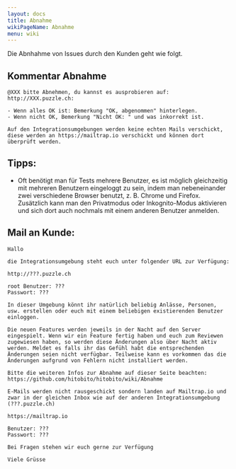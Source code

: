 ```yaml
---
layout: docs
title: Abnahme
wikiPageName: Abnahme
menu: wiki
---
```


Die Abnhahme von Issues durch den Kunden geht wie folgt.


## Kommentar Abnahme

```
@XXX bitte Abnehmen, du kannst es ausprobieren auf: http://XXX.puzzle.ch:

- Wenn alles OK ist: Bemerkung "OK, abgenommen" hinterlegen.
- Wenn nicht OK, Bemerkung "Nicht OK: " und was inkorrekt ist.

Auf den Integrationsumgebungen werden keine echten Mails verschickt, diese werden an https://mailtrap.io verschickt und können dort überprüft werden.
```

## Tipps:

* Oft benötigt man für Tests mehrere Benutzer, es ist möglich gleichzeitig mit mehreren Benutzern eingeloggt zu sein, indem man nebeneinander zwei verschiedene Browser benutzt, z. B. Chrome und Firefox. Zusätzlich kann man den Privatmodus oder Inkognito-Modus aktivieren und sich dort auch nochmals mit einem anderen Benutzer anmelden.

## Mail an Kunde:

```
Hallo

die Integrationsumgebung steht euch unter folgender URL zur Verfügung:

http://???.puzzle.ch

root Benutzer: ???
Passwort: ???

In dieser Umgebung könnt ihr natürlich beliebig Anlässe, Personen, usw. erstellen oder euch mit einem beliebigen existierenden Benutzer einloggen.

Die neuen Features werden jeweils in der Nacht auf den Server eingespielt. Wenn wir ein Feature fertig haben und euch zum Reviewen zugewiesen haben, so werden diese Änderungen also über Nacht aktiv werden. Meldet es falls ihr das Gefühl habt die entsprechenden Änderungen seien nicht verfügbar. Teilweise kann es vorkommen das die Änderungen aufgrund von Fehlern nicht installiert werden.

Bitte die weiteren Infos zur Abnahme auf dieser Seite beachten:
https://github.com/hitobito/hitobito/wiki/Abnahme

E-Mails werden nicht rausgeschickt sondern landen auf Mailtrap.io und zwar in der gleichen Inbox wie auf der anderen Integrationsumgebung (???.puzzle.ch)

https://mailtrap.io

Benutzer: ???
Passwort: ???

Bei Fragen stehen wir euch gerne zur Verfügung

Viele Grüsse
```
